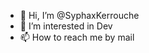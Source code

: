 - 👋 Hi, I’m @SyphaxKerrouche
- 👀 I’m interested in Dev
- 📫 How to reach me by mail

<!---
SyphaxKerrouche/SyphaxKerrouche is a ✨ special ✨ repository because its `README.md` (this file) appears on your GitHub profile.
You can click the Preview link to take a look at your changes.
--->
